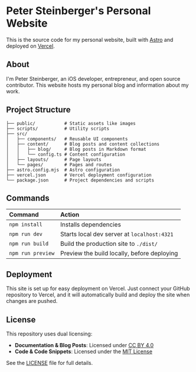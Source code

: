 # Peter Steinberger's Personal Website

This is the source code for my personal website, built with [Astro](https://astro.build) and deployed on [Vercel](https://vercel.com).

## About

I'm Peter Steinberger, an iOS developer, entrepreneur, and open source contributor. This website hosts my personal blog and information about my work.

## Project Structure

```text
├── public/           # Static assets like images
├── scripts/          # Utility scripts
├── src/
│   ├── components/   # Reusable UI components
│   ├── content/      # Blog posts and content collections
│   │   ├── blog/     # Blog posts in Markdown format
│   │   └── config.ts # Content configuration
│   ├── layouts/      # Page layouts
│   └── pages/        # Pages and routes
├── astro.config.mjs  # Astro configuration
├── vercel.json       # Vercel deployment configuration
└── package.json      # Project dependencies and scripts
```

## Commands

| Command                | Action                                      |
| :--------------------- | :------------------------------------------ |
| `npm install`          | Installs dependencies                       |
| `npm run dev`          | Starts local dev server at `localhost:4321` |
| `npm run build`        | Build the production site to `./dist/`      |
| `npm run preview`      | Preview the build locally, before deploying |

## Deployment

This site is set up for easy deployment on Vercel. Just connect your GitHub repository to Vercel, and it will automatically build and deploy the site when changes are pushed.

## License

This repository uses dual licensing:

- **Documentation & Blog Posts**: Licensed under [CC BY 4.0](http://creativecommons.org/licenses/by/4.0/)
- **Code & Code Snippets**: Licensed under the [MIT License](LICENSE)

See the [LICENSE](LICENSE) file for full details.

